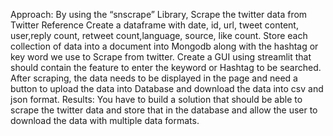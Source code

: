 Approach: 
By using the “snscrape” Library, Scrape the twitter data from Twitter Reference
Create a dataframe with date, id, url, tweet content, user,reply count, retweet count,language, source, like count.
Store each collection of data into a document into Mongodb along with the hashtag or key word we use to  Scrape from twitter. 
Create a GUI using streamlit that should contain the feature to enter the keyword or Hashtag to be searched. After scraping, the data needs to be displayed in the page and need a button to upload the data into Database and download the data into csv and json format.
Results: You have to build a solution that should be able to scrape the twitter data and store that in the database and allow the user to download the data with multiple data formats.
